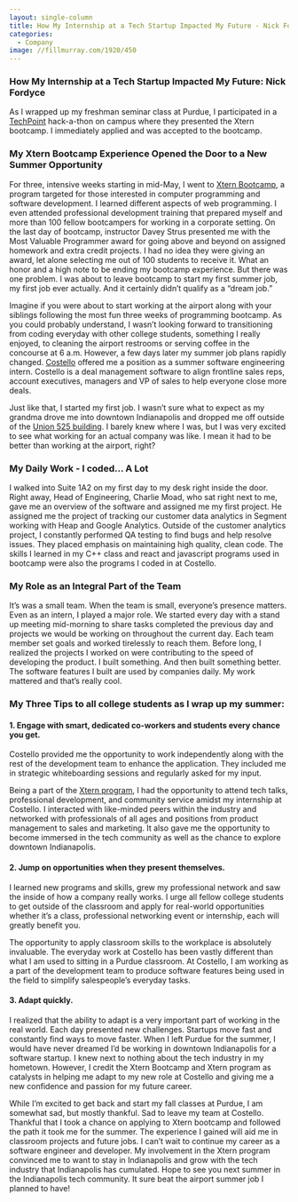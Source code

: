 ```yaml
---
layout: single-column
title: How My Internship at a Tech Startup Impacted My Future - Nick Fordyce
categories:
  - Company
image: //fillmurray.com/1920/450
---
```

### How My Internship at a Tech Startup Impacted My Future: Nick Fordyce

As I wrapped up my freshman seminar class at Purdue, I participated in a [TechPoint](http://techpoint.org/) hack-a-thon on campus where they presented the Xtern bootcamp. I immediately applied and was accepted to the bootcamp. 

### My Xtern Bootcamp Experience Opened the Door to a New Summer Opportunity

For three, intensive weeks starting in mid-May, I went to [Xtern Bootcamp](http://techpoint.org/xtern-bootcamp/), a program targeted for those interested in computer programming and software development. I learned different aspects of web programming. I even attended professional development training that prepared myself and more than 100 fellow bootcampers for working in a corporate setting. On the last day of bootcamp, instructor Davey Strus presented me with the Most Valuable Programmer award for going above and beyond on assigned homework and extra credit projects. I had no idea they were giving an award, let alone selecting me out of 100 students to receive it. What an honor and a high note to be ending my bootcamp experience. But there was one problem. I was about to leave bootcamp to start my first summer job, my first job ever actually. And it certainly didn’t qualify as a “dream job.”

Imagine if you were about to start working at the airport along with your siblings following the most fun three weeks of programming bootcamp. As you could probably understand, I wasn’t looking forward to transitioning from coding everyday with other college students, something I really enjoyed, to cleaning the airport restrooms or serving coffee in the concourse at 6 a.m. However, a few days later my summer job plans rapidly changed. [Costello](https://andcostello.com/) offered me a position as a summer software engineering intern. Costello is a deal management software to align frontline sales reps, account executives, managers and VP of sales to help everyone close more deals. 

Just like that, I started my first job. I wasn’t sure what to expect as my grandma drove me into downtown Indianapolis and dropped me off outside of the [Union 525 building](http://union525.com/). I barely knew where I was, but I was very excited to see what working for an actual company was like. I mean it had to be better than working at the airport, right?

### My Daily Work - I coded... A Lot

I walked into Suite 1A2 on my first day to my desk right inside the door. Right away, Head of Engineering, Charlie Moad, who sat right next to me, gave me an overview of the software and assigned me my first project. He assigned me the project of tracking our customer data analytics in Segment working with Heap and Google Analytics. Outside of the customer analytics project, I constantly performed QA testing to find bugs and help resolve issues. They placed emphasis on maintaining high quality, clean code. The skills I learned in my C++ class and react and javascript programs used in bootcamp were also the programs I coded in at Costello. 

### My Role as an Integral Part of the Team

It’s was a small team. When the team is small, everyone’s presence matters. Even as an intern, I played a major role. We started every day with a stand up meeting mid-morning to share tasks completed the previous day and projects we would be working on throughout the current day. Each team member set goals and worked tirelessly to reach them. Before long, I realized the projects I worked on were contributing to the speed of developing the product. I built something. And then built something better. The software features I built are used by companies daily. My work mattered and that’s really cool.

### My Three Tips to all college students as I wrap up my summer:

#### 1. Engage with smart, dedicated co-workers and students every chance you get.

Costello provided me the opportunity to work independently along with the rest of the development team to enhance the application. They included me in strategic whiteboarding sessions and regularly asked for my input.

Being a part of the [Xtern program](http://xtern.me/), I had the opportunity to attend tech talks, professional development, and community service amidst my internship at Costello. I interacted with like-minded peers within the industry and networked with professionals of all ages and positions from product management to sales and marketing. It also gave me the opportunity to become immersed in the tech community as well as the chance to explore downtown Indianapolis. 

#### 2. Jump on opportunities when they present themselves.

I learned new programs and skills, grew my professional network and saw the inside of how a company really works. I urge all fellow college students to get outside of the classroom and apply for real-world opportunities whether it’s a class, professional networking event or internship, each will greatly benefit you. 

The opportunity to apply classroom skills to the workplace is absolutely invaluable. The everyday work at Costello has been vastly different than what I am used to sitting in a Purdue classroom. At Costello, I am working as a part of the development team to produce software features being used in the field to simplify salespeople’s everyday tasks.

#### 3. Adapt quickly.

I realized that the ability to adapt is a very important part of working in the real world. Each day presented new challenges. Startups move fast and constantly find ways to move faster. When I left Purdue for the summer, I would have never dreamed I’d be working in downtown Indianapolis for a software startup. I knew next to nothing about the tech industry in my hometown. However, I credit the Xtern Bootcamp and Xtern program as catalysts in helping me adapt to my new role at Costello and giving me a new confidence and passion for my future career. 

While I’m excited to get back and start my fall classes at Purdue, I am somewhat sad, but mostly thankful. Sad to leave my team at Costello. Thankful that I took a chance on applying to Xtern bootcamp and followed the path it took me for the summer. The experience I gained will aid me in classroom projects and future jobs. I can’t wait to continue my career as a software engineer and developer. My involvement in the Xtern program convinced me to want to stay in Indianapolis and grow with the tech industry that Indianapolis has cumulated. Hope to see you next summer in the Indianapolis tech community. It sure beat the airport summer job I planned to have!
